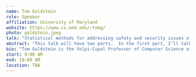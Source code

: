 ```yaml
---
name: Tom Goldstein
role: Speaker
affiliation: University of Maryland
website: https://www.cs.umd.edu/~tomg/
photo: goldstein.jpeg
talk: "Statistical methods for addressing safety and security issues of generative models"
abstract: "This talk will have two parts.  In the first part, I’ll talk about mathematical perspectives on how to watermark generative models to prevent parameter theft,  ways to watermark generative model outputs to enable detection, and ways to perform post-hoc detection of language models without relying on watermarks.  I’ll emphasize the important idea of using statistical hypothesis testing and p-values to provide rigorous control of the false-positive rate of detection. In the second part of the talk, I’ll present methods for constructing neural networks that exhibit “slow” thinking abilities akin to human logical reasoning.  Rather than learning simple pattern matching rules, these networks have the ability to synthesize algorithmic reasoning processes and solve difficult discrete search and planning problems that cannot be solved by conventional AI systems.  Interestingly, these reasoning systems naturally exhibit error correction and robustness properties that make them more difficult to break than their fast thinking counterparts."
bio: "Tom Goldstein is the Volpi-Cupal Professor of Computer Science at the University of Maryland, and director of the Maryland Center for Machine Learning.  His research lies at the intersection of machine learning and optimization, and targets applications in computer vision and signal processing. Professor Goldstein has been the recipient of several awards, including SIAM’s DiPrima Prize, a DARPA Young Faculty Award, a JP Morgan Faculty award, an Amazon Research Award, and a Sloan Fellowship."
start: 9:00 AM
end: 10:00 AM
location: TBA
---
```

